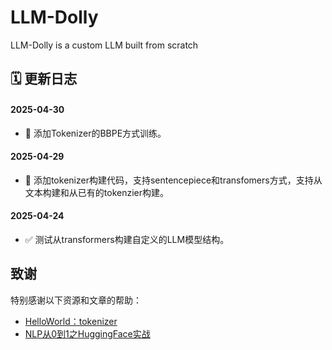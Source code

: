 # LLM-Dolly
LLM-Dolly is a custom LLM built from scratch

## 🗓️ 更新日志

#### 2025-04-30
- 📝 添加Tokenizer的BBPE方式训练。

#### 2025-04-29
- 📝 添加tokenizer构建代码，支持sentencepiece和transfomers方式，支持从文本构建和从已有的tokenzier构建。

#### 2025-04-24
- ✅ 测试从transformers构建自定义的LLM模型结构。

## 致谢

特别感谢以下资源和文章的帮助：

- [HelloWorld：tokenizer](https://zhuanlan.zhihu.com/p/657047389)
- [NLP从0到1之HuggingFace实战](https://zhuanlan.zhihu.com/p/690019010)